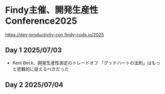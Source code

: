 # Findy主催、開発生産性Conference2025
https://dev-productivity-con.findy-code.io/2025

## Day 1 2025/07/03
- Kent Beck、開発生産性測定のトレードオフ 「グッドハートの法則」はもっと悲観的に捉えるべきだった


## Day 2 2025/07/04
